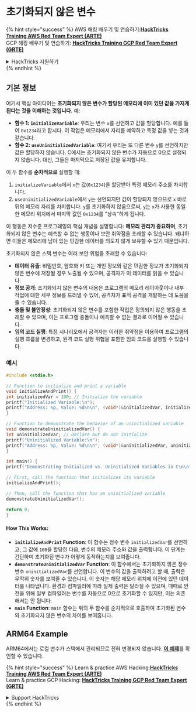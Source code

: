 # 초기화되지 않은 변수

{% hint style="success" %}
AWS 해킹 배우기 및 연습하기:<img src="/.gitbook/assets/arte.png" alt="" data-size="line">[**HackTricks Training AWS Red Team Expert (ARTE)**](https://training.hacktricks.xyz/courses/arte)<img src="/.gitbook/assets/arte.png" alt="" data-size="line">\
GCP 해킹 배우기 및 연습하기: <img src="/.gitbook/assets/grte.png" alt="" data-size="line">[**HackTricks Training GCP Red Team Expert (GRTE)**<img src="/.gitbook/assets/grte.png" alt="" data-size="line">](https://training.hacktricks.xyz/courses/grte)

<details>

<summary>HackTricks 지원하기</summary>

* [**구독 계획**](https://github.com/sponsors/carlospolop) 확인하기!
* **💬 [**Discord 그룹**](https://discord.gg/hRep4RUj7f) 또는 [**텔레그램 그룹**](https://t.me/peass)에 참여하거나 **Twitter** 🐦 [**@hacktricks\_live**](https://twitter.com/hacktricks\_live)**를 팔로우하세요.**
* **[**HackTricks**](https://github.com/carlospolop/hacktricks) 및 [**HackTricks Cloud**](https://github.com/carlospolop/hacktricks-cloud) 깃허브 리포지토리에 PR을 제출하여 해킹 트릭을 공유하세요.**

</details>
{% endhint %}

## 기본 정보

여기서 핵심 아이디어는 **초기화되지 않은 변수가 할당된 메모리에 이미 있던 값을 가지게 된다는 것을 이해하는 것입니다.** 예:

* **함수 1: `initializeVariable`**: 우리는 변수 `x`를 선언하고 값을 할당합니다. 예를 들어 `0x1234`라고 합시다. 이 작업은 메모리에서 자리를 예약하고 특정 값을 넣는 것과 같습니다.
* **함수 2: `useUninitializedVariable`**: 여기서 우리는 또 다른 변수 `y`를 선언하지만 값은 할당하지 않습니다. C에서는 초기화되지 않은 변수가 자동으로 0으로 설정되지 않습니다. 대신, 그들은 마지막으로 저장된 값을 유지합니다.

이 두 함수를 **순차적으로** 실행할 때:

1. `initializeVariable`에서 `x`는 값(`0x1234`)을 할당받아 특정 메모리 주소를 차지합니다.
2. `useUninitializedVariable`에서 `y`는 선언되지만 값이 할당되지 않으므로 `x` 바로 뒤의 메모리 자리를 차지합니다. `y`를 초기화하지 않음으로써, `y`는 `x`가 사용한 동일한 메모리 위치에서 마지막 값인 `0x1234`를 "상속"하게 됩니다.

이 행동은 저수준 프로그래밍의 핵심 개념을 설명합니다: **메모리 관리가 중요하며**, 초기화되지 않은 변수는 예측할 수 없는 행동이나 보안 취약점을 초래할 수 있습니다. 왜냐하면 이들은 메모리에 남아 있는 민감한 데이터를 의도치 않게 보유할 수 있기 때문입니다.

초기화되지 않은 스택 변수는 여러 보안 위험을 초래할 수 있습니다:

* **데이터 유출**: 비밀번호, 암호화 키 또는 개인 정보와 같은 민감한 정보가 초기화되지 않은 변수에 저장될 경우 노출될 수 있으며, 공격자가 이 데이터를 읽을 수 있습니다.
* **정보 공개**: 초기화되지 않은 변수의 내용은 프로그램의 메모리 레이아웃이나 내부 작업에 대한 세부 정보를 드러낼 수 있어, 공격자가 표적 공격을 개발하는 데 도움을 줄 수 있습니다.
* **충돌 및 불안정성**: 초기화되지 않은 변수를 포함한 작업은 정의되지 않은 행동을 초래할 수 있으며, 이는 프로그램 충돌이나 예측할 수 없는 결과로 이어질 수 있습니다.
* **임의 코드 실행**: 특정 시나리오에서 공격자는 이러한 취약점을 이용하여 프로그램의 실행 흐름을 변경하고, 원격 코드 실행 위협을 포함한 임의 코드를 실행할 수 있습니다.

### 예시
```c
#include <stdio.h>

// Function to initialize and print a variable
void initializeAndPrint() {
int initializedVar = 100; // Initialize the variable
printf("Initialized Variable:\n");
printf("Address: %p, Value: %d\n\n", (void*)&initializedVar, initializedVar);
}

// Function to demonstrate the behavior of an uninitialized variable
void demonstrateUninitializedVar() {
int uninitializedVar; // Declare but do not initialize
printf("Uninitialized Variable:\n");
printf("Address: %p, Value: %d\n\n", (void*)&uninitializedVar, uninitializedVar);
}

int main() {
printf("Demonstrating Initialized vs. Uninitialized Variables in C\n\n");

// First, call the function that initializes its variable
initializeAndPrint();

// Then, call the function that has an uninitialized variable
demonstrateUninitializedVar();

return 0;
}
```
#### How This Works:

* **`initializeAndPrint` Function**: 이 함수는 정수 변수 `initializedVar`를 선언하고, 그 값에 `100`을 할당한 다음, 변수의 메모리 주소와 값을 출력합니다. 이 단계는 간단하며 초기화된 변수가 어떻게 동작하는지를 보여줍니다.
* **`demonstrateUninitializedVar` Function**: 이 함수에서는 초기화하지 않은 정수 변수 `uninitializedVar`를 선언합니다. 이 변수의 값을 출력하려고 할 때, 출력은 무작위 숫자를 보여줄 수 있습니다. 이 숫자는 해당 메모리 위치에 이전에 있던 데이터를 나타냅니다. 환경과 컴파일러에 따라 실제 출력은 달라질 수 있으며, 때때로 안전을 위해 일부 컴파일러는 변수를 자동으로 0으로 초기화할 수 있지만, 이는 의존해서는 안 됩니다.
* **`main` Function**: `main` 함수는 위의 두 함수를 순차적으로 호출하여 초기화된 변수와 초기화되지 않은 변수의 차이를 보여줍니다.

## ARM64 Example

ARM64에서는 로컬 변수가 스택에서 관리되므로 전혀 변경되지 않습니다. [**이 예제**](https://8ksec.io/arm64-reversing-and-exploitation-part-6-exploiting-an-uninitialized-stack-variable-vulnerability/)를 확인할 수 있습니다.

{% hint style="success" %}
Learn & practice AWS Hacking:<img src="/.gitbook/assets/arte.png" alt="" data-size="line">[**HackTricks Training AWS Red Team Expert (ARTE)**](https://training.hacktricks.xyz/courses/arte)<img src="/.gitbook/assets/arte.png" alt="" data-size="line">\
Learn & practice GCP Hacking: <img src="/.gitbook/assets/grte.png" alt="" data-size="line">[**HackTricks Training GCP Red Team Expert (GRTE)**<img src="/.gitbook/assets/grte.png" alt="" data-size="line">](https://training.hacktricks.xyz/courses/grte)

<details>

<summary>Support HackTricks</summary>

* Check the [**subscription plans**](https://github.com/sponsors/carlospolop)!
* **Join the** 💬 [**Discord group**](https://discord.gg/hRep4RUj7f) or the [**telegram group**](https://t.me/peass) or **follow** us on **Twitter** 🐦 [**@hacktricks\_live**](https://twitter.com/hacktricks\_live)**.**
* **Share hacking tricks by submitting PRs to the** [**HackTricks**](https://github.com/carlospolop/hacktricks) and [**HackTricks Cloud**](https://github.com/carlospolop/hacktricks-cloud) github repos.

</details>
{% endhint %}
